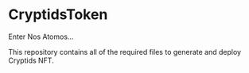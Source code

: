 # CryptidsToken

Enter Nos Atomos...

This repository contains all of the required files to generate and deploy Cryptids NFT.